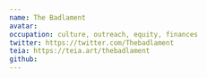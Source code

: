 ```yaml
---
name: The Badlament
avatar: 
occupation: culture, outreach, equity, finances
twitter: https://twitter.com/Thebadlament
teia: https://teia.art/thebadlament
github: 
---
```

